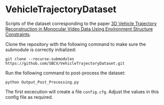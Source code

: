 # VehicleTrajectoryDataset

Scripts of the dataset corresponding to the paper [3D Vehicle Trajectory Reconstruction in Monocular Video Data Using Environment Structure Constraints](http://openaccess.thecvf.com/content_ECCV_2018/html/Sebastian_Bullinger_3D_Vehicle_Trajectory_ECCV_2018_paper.html).


Clone the repository with the following command to make sure the submodule is correctly initialized:

```
git clone --recurse-submodules https://github.com/SBCV/VehicleTrajectoryDataset.git
```

Run the following command to post-process the dataset:
```
python Output_Post_Processing.py
```
The first excecution will create a file ``` config.cfg ```.
Adjust the values in this config file as required.
